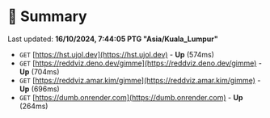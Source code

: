 # 📖 Summary
Last updated: **16/10/2024, 7:44:05 PTG "Asia/Kuala_Lumpur"**

- `GET` [https://hst.ujol.dev](https://hst.ujol.dev) - **Up** (574ms)
- `GET` [https://reddviz.deno.dev/gimme](https://reddviz.deno.dev/gimme) - **Up** (704ms)
- `GET` [https://reddviz.amar.kim/gimme](https://reddviz.amar.kim/gimme) - **Up** (696ms)
- `GET` [https://dumb.onrender.com](https://dumb.onrender.com) - **Up** (264ms)
